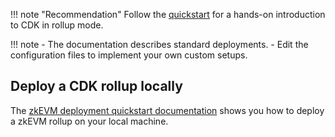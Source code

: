 !!! note "Recommendation"
    Follow the [quickstart](quickstart-rollup.md) for a hands-on introduction to CDK in rollup mode.

!!! note
    - The documentation describes standard deployments.
    - Edit the configuration files to implement your own custom setups.

## Deploy a CDK rollup locally

The [zkEVM deployment quickstart documentation](../../zkEVM/get-started/deploy-zkevm/index.md) shows you how to deploy a zkEVM rollup on your local machine.
